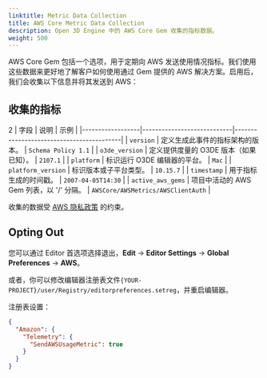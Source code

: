 ```yaml
---
linktitle: Metric Data Collection
title: AWS Core Metric Data Collection
description: Open 3D Engine 中的 AWS Core Gem 收集的指标数据。
weight: 500
---
```


AWS Core Gem 包括一个选项，用于定期向 AWS 发送使用情况指标。我们使用这些数据来更好地了解客户如何使用通过 Gem 提供的 AWS 解决方案。启用后，我们会收集以下信息并将其发送到 AWS：

## 收集的指标
2
| 字段            | 说明                | 示例                                  |
|------------------|----------------------------|------------------------------------------|
| `version`        | 定义生成此事件的指标架构的版本。 | `Schema Policy 1.1` |
| `o3de_version`   | 定义提供度量的 O3DE 版本（如果已知）。 | `2107.1` |
| `platform`       | 标识运行 O3DE 编辑器的平台。 | `Mac` |
| `platform_version` | 标识版本或子平台类型。 | `10.15.7` |
| `timestamp` | 用于指标生成的时间戳。 | `2007-04-05T14:30` |
| `active_aws_gems` | 项目中活动的 AWS Gem 列表，以 '/' 分隔。 | `AWSCore/AWSMetrics/AWSClientAuth` |

收集的数据受 [AWS 隐私政策](https://aws.amazon.com/privacy/) 的约束。

## Opting Out

您可以通过 Editor 首选项选择退出，**Edit** -> **Editor Settings** -> **Global Preferences** -> **AWS**。

或者，你可以修改编辑器注册表文件`{YOUR-PROJECT}/user/Registry/editorpreferences.setreg`，并重启编辑器。

注册表设置：

```json
{
  "Amazon": {
    "Telemetry": {
      "SendAWSUsageMetric": true
    }
  }
}
```
